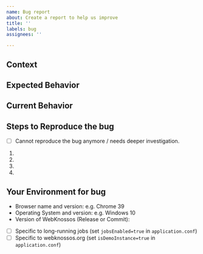 ```yaml
---
name: Bug report
about: Create a report to help us improve
title: ''
labels: bug
assignees: ''

---
```


## Context
<!--- In what context did your bug occur? -->
<!--- Providing context helps us come up with a solution that is most useful. -->

## Expected Behavior
<!--- What should should happen instead of the bug / error message. -->

## Current Behavior
<!--- What happens instead of the expected behavior? -->

## Steps to Reproduce the bug
<!-- If the bug is hard to reproduce check the following: -->
- [ ] Cannot reproduce the bug anymore / needs deeper investigation.
<!--- If you can reproduce the bug, provide a list of actions to reproduce the bug. -->

1.
2.
3.
4.

## Your Environment for bug
<!--- In what environment did the bug occur? -->
- Browser name and version: e.g. Chrome 39
- Operating System and version: e.g. Windows 10
- Version of WebKnossos (Release or Commit):
- [ ] Specific to long-running jobs (set `jobsEnabled=true` in `application.conf`)
- [ ] Specific to webknossos.org (set `isDemoInstance=true` in `application.conf`)
